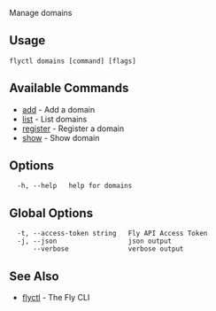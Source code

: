 Manage domains

## Usage

~~~
flyctl domains [command] [flags]
~~~

## Available Commands
* [add](/docs/flyctl/domains-add/)	 - Add a domain
* [list](/docs/flyctl/domains-list/)	 - List domains
* [register](/docs/flyctl/domains-register/)	 - Register a domain
* [show](/docs/flyctl/domains-show/)	 - Show domain

## Options

~~~
  -h, --help   help for domains
~~~

## Global Options

~~~
  -t, --access-token string   Fly API Access Token
  -j, --json                  json output
      --verbose               verbose output
~~~

## See Also

* [flyctl](/docs/flyctl/help/)	 - The Fly CLI


